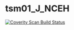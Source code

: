 # tsm01_J_NCEH
<a href="https://scan.coverity.com/projects/wendyzhang1121-tsm01_j_nceh">
  <img alt="Coverity Scan Build Status"
       src="https://scan.coverity.com/projects/9606/badge.svg"/>
</a>
